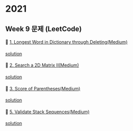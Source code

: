 # 2021
## Week 9 문제 (LeetCode)

####
👀 [1. Longest Word in Dictionary through Deleting(Medium)](https://leetcode.com/explore/challenge/card/february-leetcoding-challenge-2021/587/week-4-february-22nd-february-28th/3649/)
####
[solution](https://github.com/wishJinit/Algorithm-LeetCode/blob/master/challenge/week04_2021_february_15th_february_21st/Q01.java)


####
👀 [2. Search a 2D Matrix II(Medium)](https://leetcode.com/explore/challenge/card/february-leetcoding-challenge-2021/587/week-4-february-22nd-february-28th/3650/)
####
[solution](https://github.com/wishJinit/Algorithm-LeetCode/blob/master/challenge/week04_2021_february_15th_february_21st/Q02.java)


####
👀 [3. Score of Parentheses(Medium)](https://leetcode.com/explore/challenge/card/february-leetcoding-challenge-2021/587/week-4-february-22nd-february-28th/3651/)
####
[solution](https://github.com/wishJinit/Algorithm-LeetCode/blob/master/challenge/week04_2021_february_15th_february_21st/Q03.java)


####
👀 [5. Validate Stack Sequences(Medium)](https://leetcode.com/explore/challenge/card/february-leetcoding-challenge-2021/587/week-4-february-22nd-february-28th/3653/)
####
[solution](https://github.com/wishJinit/Algorithm-LeetCode/blob/master/challenge/week04_2021_february_15th_february_21st/Q05.java)


